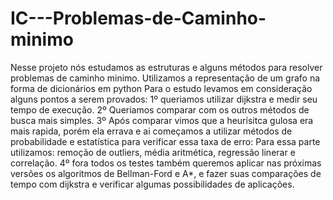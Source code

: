 # IC---Problemas-de-Caminho-minimo
Nesse projeto nós estudamos as estruturas e alguns métodos para resolver problemas de caminho minimo.
Utilizamos a representação de um grafo na forma de dicionários em python
Para o estudo levamos em consideração alguns pontos a serem provados:
1º queriamos utilizar dijkstra e medir seu tempo de execução.
2º Queriamos comparar com os outros métodos de busca mais simples.
3º Após comparar vimos que a heurísitca gulosa era mais rapida, porém ela errava e ai começamos a utilizar métodos de probabilidade e estatística para verificar essa taxa de erro:
  Para essa parte utilizamos: remoção de outliers, média aritmética, regressão linerar e correlação.
4º fora todos os testes também queremos aplicar nas próximas versões os algoritmos de Bellman-Ford e A*, e fazer suas comparações de tempo com dijkstra e verificar algumas possibilidades de aplicações.
